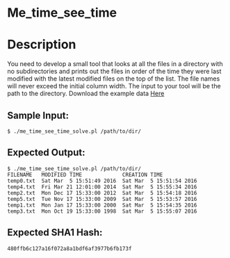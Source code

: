 # Me_time_see_time

# Description

<p>You need to develop a small tool that looks at all the files in a directory with no subdirectories and prints out the files in order of the time they were last modified with the latest modified files on the top of the list. The file names will never exceed the initial column width. The input to your tool will be the path to the directory. Download the example data <a href="/static/downloads/me_time_see_time_data1_tar.gz">Here</a>
</p>

## Sample Input:

```
$ ./me_time_see_time_solve.pl /path/to/dir/
```
## Expected Output:

```
$ ./me_time_see_time_solve.pl /path/to/dir/
FILENAME   MODIFIED TIME             CREATION TIME
temp0.txt  Sat Mar  5 15:51:49 2016  Sat Mar  5 15:51:54 2016
temp4.txt  Fri Mar 21 12:01:00 2014  Sat Mar  5 15:55:34 2016
temp2.txt  Mon Dec 17 15:33:00 2012  Sat Mar  5 15:54:18 2016
temp5.txt  Tue Nov 17 15:33:00 2009  Sat Mar  5 15:53:57 2016
temp1.txt  Mon Jan 17 15:33:00 2000  Sat Mar  5 15:54:35 2016
temp3.txt  Mon Oct 19 15:33:00 1998  Sat Mar  5 15:55:07 2016
```
## Expected SHA1 Hash:

```
480ffb6c127a16f072a8a1bdf6af3977b6fb173f
```
